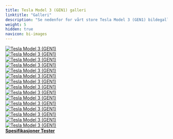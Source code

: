 ```yaml
---
title: Tesla Model 3 (GEN1) galleri
linktitle: "Galleri"
description: "Se nedenfor for vårt store Tesla Model 3 (GEN1) bildegalleri. Klikk på bildene for høyoppløselige versjoner."
weight: 5
hidden: true
navicon: bi-images
---
```

<!-- markdownlint-disable MD033 -->
<div class="row" id ="my-gallery">
	<div class="pswp-grid-item col-6 col-md-4">
		<a href="https://media.evkx.net/multimedia/models/tesla/model_3/model_3_gen1/charging_1.jpg"
data-pswp-src="https://media.evkx.net/multimedia/models/tesla/model_3/model_3_gen1/charging_1.jpg"
data-pswp-width="3000"
data-pswp-height="2000" 
target="_blank">
			<img src="https://media.evkx.net/multimedia/models/tesla/model_3/model_3_gen1/charging_1_xst.jpg" alt="Tesla Model 3 (GEN1)" class="img-fluid img-thumbnail" />
		</a>
	</div>
	<div class="pswp-grid-item col-6 col-md-4">
		<a href="https://media.evkx.net/multimedia/models/tesla/model_3/model_3_gen1/exterior.jpg"
data-pswp-src="https://media.evkx.net/multimedia/models/tesla/model_3/model_3_gen1/exterior.jpg"
data-pswp-width="3000"
data-pswp-height="1687" 
target="_blank">
			<img src="https://media.evkx.net/multimedia/models/tesla/model_3/model_3_gen1/exterior_xst.jpg" alt="Tesla Model 3 (GEN1)" class="img-fluid img-thumbnail" />
		</a>
	</div>
	<div class="pswp-grid-item col-6 col-md-4">
		<a href="https://media.evkx.net/multimedia/models/tesla/model_3/model_3_gen1/exterior_1.jpg"
data-pswp-src="https://media.evkx.net/multimedia/models/tesla/model_3/model_3_gen1/exterior_1.jpg"
data-pswp-width="3000"
data-pswp-height="2100" 
target="_blank">
			<img src="https://media.evkx.net/multimedia/models/tesla/model_3/model_3_gen1/exterior_1_xst.jpg" alt="Tesla Model 3 (GEN1)" class="img-fluid img-thumbnail" />
		</a>
	</div>
	<div class="pswp-grid-item col-6 col-md-4">
		<a href="https://media.evkx.net/multimedia/models/tesla/model_3/model_3_gen1/exterior_2.jpg"
data-pswp-src="https://media.evkx.net/multimedia/models/tesla/model_3/model_3_gen1/exterior_2.jpg"
data-pswp-width="3000"
data-pswp-height="2000" 
target="_blank">
			<img src="https://media.evkx.net/multimedia/models/tesla/model_3/model_3_gen1/exterior_2_xst.jpg" alt="Tesla Model 3 (GEN1)" class="img-fluid img-thumbnail" />
		</a>
	</div>
	<div class="pswp-grid-item col-6 col-md-4">
		<a href="https://media.evkx.net/multimedia/models/tesla/model_3/model_3_gen1/exterior_3.jpg"
data-pswp-src="https://media.evkx.net/multimedia/models/tesla/model_3/model_3_gen1/exterior_3.jpg"
data-pswp-width="3000"
data-pswp-height="2000" 
target="_blank">
			<img src="https://media.evkx.net/multimedia/models/tesla/model_3/model_3_gen1/exterior_3_xst.jpg" alt="Tesla Model 3 (GEN1)" class="img-fluid img-thumbnail" />
		</a>
	</div>
	<div class="pswp-grid-item col-6 col-md-4">
		<a href="https://media.evkx.net/multimedia/models/tesla/model_3/model_3_gen1/exterior_4.jpg"
data-pswp-src="https://media.evkx.net/multimedia/models/tesla/model_3/model_3_gen1/exterior_4.jpg"
data-pswp-width="3000"
data-pswp-height="2000" 
target="_blank">
			<img src="https://media.evkx.net/multimedia/models/tesla/model_3/model_3_gen1/exterior_4_xst.jpg" alt="Tesla Model 3 (GEN1)" class="img-fluid img-thumbnail" />
		</a>
	</div>
	<div class="pswp-grid-item col-6 col-md-4">
		<a href="https://media.evkx.net/multimedia/models/tesla/model_3/model_3_gen1/exterior_5.jpg"
data-pswp-src="https://media.evkx.net/multimedia/models/tesla/model_3/model_3_gen1/exterior_5.jpg"
data-pswp-width="3000"
data-pswp-height="2000" 
target="_blank">
			<img src="https://media.evkx.net/multimedia/models/tesla/model_3/model_3_gen1/exterior_5_xst.jpg" alt="Tesla Model 3 (GEN1)" class="img-fluid img-thumbnail" />
		</a>
	</div>
	<div class="pswp-grid-item col-6 col-md-4">
		<a href="https://media.evkx.net/multimedia/models/tesla/model_3/model_3_gen1/exterior_6.jpg"
data-pswp-src="https://media.evkx.net/multimedia/models/tesla/model_3/model_3_gen1/exterior_6.jpg"
data-pswp-width="3000"
data-pswp-height="2002" 
target="_blank">
			<img src="https://media.evkx.net/multimedia/models/tesla/model_3/model_3_gen1/exterior_6_xst.jpg" alt="Tesla Model 3 (GEN1)" class="img-fluid img-thumbnail" />
		</a>
	</div>
	<div class="pswp-grid-item col-6 col-md-4">
		<a href="https://media.evkx.net/multimedia/models/tesla/model_3/model_3_gen1/frontseats_1.jpg"
data-pswp-src="https://media.evkx.net/multimedia/models/tesla/model_3/model_3_gen1/frontseats_1.jpg"
data-pswp-width="3000"
data-pswp-height="2000" 
target="_blank">
			<img src="https://media.evkx.net/multimedia/models/tesla/model_3/model_3_gen1/frontseats_1_xst.jpg" alt="Tesla Model 3 (GEN1)" class="img-fluid img-thumbnail" />
		</a>
	</div>
	<div class="pswp-grid-item col-6 col-md-4">
		<a href="https://media.evkx.net/multimedia/models/tesla/model_3/model_3_gen1/interior_1.jpg"
data-pswp-src="https://media.evkx.net/multimedia/models/tesla/model_3/model_3_gen1/interior_1.jpg"
data-pswp-width="3000"
data-pswp-height="1963" 
target="_blank">
			<img src="https://media.evkx.net/multimedia/models/tesla/model_3/model_3_gen1/interior_1_xst.jpg" alt="Tesla Model 3 (GEN1)" class="img-fluid img-thumbnail" />
		</a>
	</div>
	<div class="pswp-grid-item col-6 col-md-4">
		<a href="https://media.evkx.net/multimedia/models/tesla/model_3/model_3_gen1/interior_2.jpg"
data-pswp-src="https://media.evkx.net/multimedia/models/tesla/model_3/model_3_gen1/interior_2.jpg"
data-pswp-width="3000"
data-pswp-height="2000" 
target="_blank">
			<img src="https://media.evkx.net/multimedia/models/tesla/model_3/model_3_gen1/interior_2_xst.jpg" alt="Tesla Model 3 (GEN1)" class="img-fluid img-thumbnail" />
		</a>
	</div>
	<div class="pswp-grid-item col-6 col-md-4">
		<a href="https://media.evkx.net/multimedia/models/tesla/model_3/model_3_gen1/main_1.jpg"
data-pswp-src="https://media.evkx.net/multimedia/models/tesla/model_3/model_3_gen1/main_1.jpg"
data-pswp-width="3000"
data-pswp-height="2000" 
target="_blank">
			<img src="https://media.evkx.net/multimedia/models/tesla/model_3/model_3_gen1/main_1_xst.jpg" alt="Tesla Model 3 (GEN1)" class="img-fluid img-thumbnail" />
		</a>
	</div>
	<div class="pswp-grid-item col-6 col-md-4">
		<a href="https://media.evkx.net/multimedia/models/tesla/model_3/model_3_gen1/screens_2.jpg"
data-pswp-src="https://media.evkx.net/multimedia/models/tesla/model_3/model_3_gen1/screens_2.jpg"
data-pswp-width="3000"
data-pswp-height="2000" 
target="_blank">
			<img src="https://media.evkx.net/multimedia/models/tesla/model_3/model_3_gen1/screens_2_xst.jpg" alt="Tesla Model 3 (GEN1)" class="img-fluid img-thumbnail" />
		</a>
	</div>
	<div class="pswp-grid-item col-6 col-md-4">
		<a href="https://media.evkx.net/multimedia/models/tesla/model_3/model_3_gen1/screen_1.jpg"
data-pswp-src="https://media.evkx.net/multimedia/models/tesla/model_3/model_3_gen1/screen_1.jpg"
data-pswp-width="3000"
data-pswp-height="2000" 
target="_blank">
			<img src="https://media.evkx.net/multimedia/models/tesla/model_3/model_3_gen1/screen_1_xst.jpg" alt="Tesla Model 3 (GEN1)" class="img-fluid img-thumbnail" />
		</a>
	</div>
	<div class="pswp-grid-item col-6 col-md-4">
		<a href="https://media.evkx.net/multimedia/models/tesla/model_3/model_3_gen1/secondrowseats_1.jpg"
data-pswp-src="https://media.evkx.net/multimedia/models/tesla/model_3/model_3_gen1/secondrowseats_1.jpg"
data-pswp-width="3000"
data-pswp-height="2000" 
target="_blank">
			<img src="https://media.evkx.net/multimedia/models/tesla/model_3/model_3_gen1/secondrowseats_1_xst.jpg" alt="Tesla Model 3 (GEN1)" class="img-fluid img-thumbnail" />
		</a>
	</div>
</div>
<script type="module">
  import PhotoSwipeLightbox from '/js/photoswipe-lightbox.esm.js';
    const lightbox = new PhotoSwipeLightbox({
       gallery: '#my-gallery',
        children: 'a',
        pswpModule: () => import('/js/photoswipe.esm.js')
    });
lightbox.init();
</script>
<div class="mt-3 mb-3">
<a href="../specifications/" class="text-decoration-none text-black">
<strong><i class="bi-arrow-left"></i> Spesifikasjoner </strong>
</a>
<a href="../reviews/" class="text-decoration-none text-black float-end">
<strong>Tester <i class="bi-arrow-right"></i></strong>
</a>
</div>
